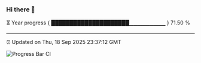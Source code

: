 ### Hi there 👋

⏳ Year progress { █████████████████████▁▁▁▁▁▁▁▁▁ } 71.50 %

---

⏰ Updated on Thu, 18 Sep 2025 23:37:12 GMT

![Progress Bar CI](https://github.com/IshwaranRudhara/GIT-ACTION/workflows/Progress%20Bar%20CI/badge.svg)
